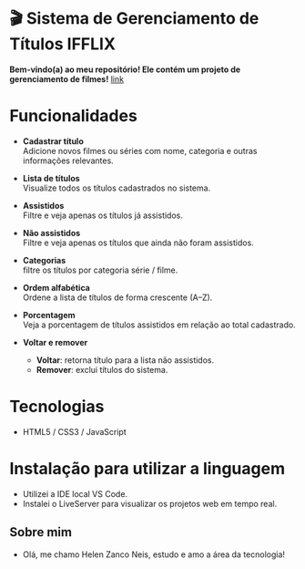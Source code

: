 # 🎬 Sistema de Gerenciamento de Títulos IFFLIX

**Bem-vindo(a) ao meu repositório! Ele contém um projeto de gerenciamento de filmes!** [link](https://if-flix.vercel.app/)

# Funcionalidades
- **Cadastrar título**  
  Adicione novos filmes ou séries com nome, categoria e outras informações relevantes.

- **Lista de títulos**  
  Visualize todos os títulos cadastrados no sistema.

- **Assistidos**  
  Filtre e veja apenas os títulos já assistidos.

- **Não assistidos**  
  Filtre e veja apenas os títulos que ainda não foram assistidos.

- **Categorias**  
  filtre os títulos por categoria série / filme.

- **Ordem alfabética**  
  Ordene a lista de títulos de forma crescente (A–Z).

- **Porcentagem**  
  Veja a porcentagem de títulos assistidos em relação ao total cadastrado.

- **Voltar e remover**  
  - **Voltar**: retorna título para a lista não assistidos.  
  - **Remover**: exclui títulos do sistema.

# Tecnologias 
- HTML5 / CSS3 / JavaScript  

# Instalação para utilizar a linguagem
- Utilizei a IDE  local VS Code.
- Instalei o LiveServer para visualizar os projetos web em tempo real.

## Sobre mim
- Olá, me chamo Helen Zanco Neis, estudo e amo a área da tecnologia!


